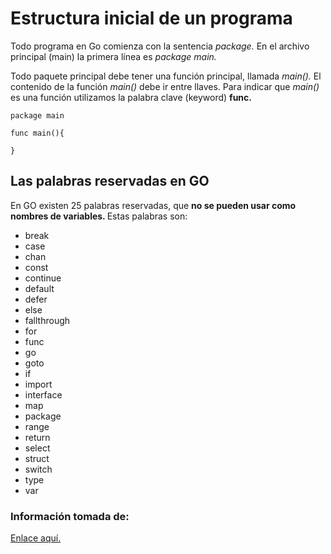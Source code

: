 <h1>Estructura inicial de un programa</h1>

<p>Todo programa en Go comienza con la sentencia <em>package.</em> En el archivo principal (main) la primera línea es <em>package main.</em></p>

<p>Todo paquete principal debe tener una función principal, llamada <em>main(). </em>El contenido de la función <em>main()</em> debe ir entre llaves. Para indicar que <em>main()</em> es una función utilizamos la palabra clave (keyword) <strong>func.</strong></p>

```
package main

func main(){
    
}

```

<h2>Las palabras reservadas en GO</h2>

<p>En GO existen 25 palabras reservadas, que <strong>no se pueden usar como nombres de variables. </strong>Estas palabras son:</p>

<ul>
    <li>break</li>
    <li>case</li>
    <li>chan</li>
    <li>const</li>
    <li>continue</li>
    <li>default</li>
    <li>defer</li>
    <li>else</li>
    <li>fallthrough</li>
    <li>for</li>
    <li>func</li>
    <li>go</li>
    <li>goto</li>
    <li>if</li>
    <li>import</li>
    <li>interface</li>
    <li>map</li>
    <li>package</li>
    <li>range</li>
    <li>return</li>
    <li>select</li>
    <li>struct</li>
    <li>switch</li>
    <li>type</li>
    <li>var</li>
</ul>

<h3>Información tomada de: </h3>

<a href="https://awebytes.files.wordpress.com/2020/10/librov1.pdf">Enlace aquí.</a>